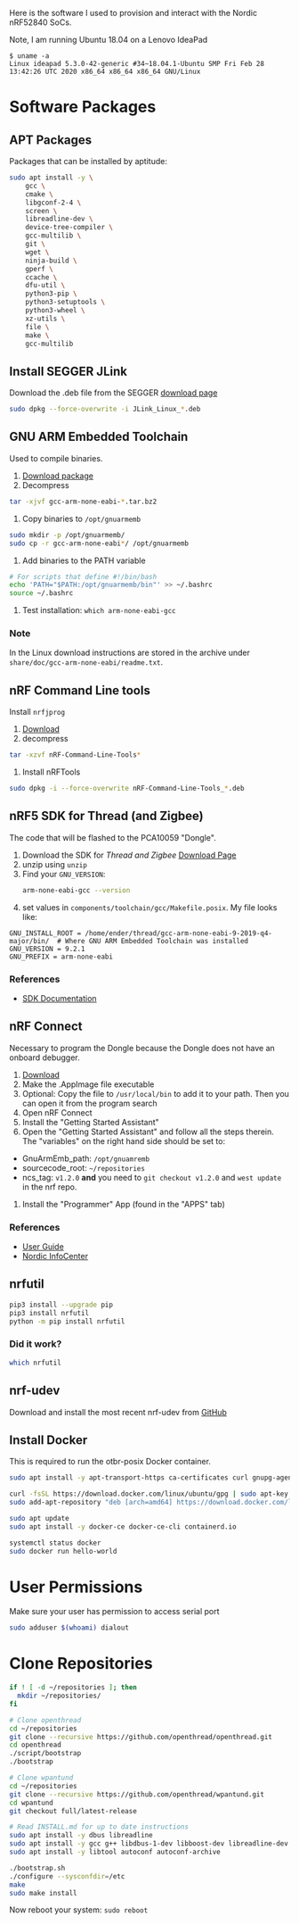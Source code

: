 Here is the software I used to provision and interact with the Nordic nRF52840 SoCs.

Note, I am running Ubuntu 18.04 on a Lenovo IdeaPad
```
$ uname -a
Linux ideapad 5.3.0-42-generic #34~18.04.1-Ubuntu SMP Fri Feb 28 13:42:26 UTC 2020 x86_64 x86_64 x86_64 GNU/Linux
```


# Software Packages

## APT Packages
Packages that can be installed by aptitude:

```bash
sudo apt install -y \
    gcc \
    cmake \
    libgconf-2-4 \
    screen \
    libreadline-dev \
    device-tree-compiler \
    gcc-multilib \
    git \
    wget \
    ninja-build \
    gperf \
    ccache \
    dfu-util \
    python3-pip \
    python3-setuptools \
    python3-wheel \
    xz-utils \
    file \
    make \
    gcc-multilib
```


## Install SEGGER JLink
Download the .deb file from the SEGGER [download page](https://www.segger.com/downloads/jlink/#J-LinkSoftwareAndDocumentationPack)
```bash
sudo dpkg --force-overwrite -i JLink_Linux_*.deb
```


## GNU ARM Embedded Toolchain
Used to compile binaries.
1. [Download package](https://developer.arm.com/tools-and-software/open-source-software/developer-tools/gnu-toolchain/gnu-rm/downloads)
1. Decompress
  ```bash
  tar -xjvf gcc-arm-none-eabi-*.tar.bz2
  ```
1. Copy binaries to `/opt/gnuarmemb`
  ```bash
  sudo mkdir -p /opt/gnuarmemb/
  sudo cp -r gcc-arm-none-eabi*/ /opt/gnuarmemb
  ```
1. Add binaries to the PATH variable
  ```bash
  # For scripts that define #!/bin/bash
  echo 'PATH="$PATH:/opt/gnuarmemb/bin"' >> ~/.bashrc
  source ~/.bashrc
  ```
1. Test installation: `which arm-none-eabi-gcc`

### Note
In the Linux download instructions are stored in the archive under `share/doc/gcc-arm-none-eabi/readme.txt`.


## nRF Command Line tools
Install `nrfjprog`
1. [Download](https://www.nordicsemi.com/Software-and-tools/Development-Tools/nRF-Command-Line-Tools/Download#infotabs)
1. decompress
  ```bash
  tar -xzvf nRF-Command-Line-Tools*
  ```
1. Install nRFTools
  ```bash
  sudo dpkg -i --force-overwrite nRF-Command-Line-Tools_*.deb
  ```


## nRF5 SDK for Thread (and Zigbee)
The code that will be flashed to the PCA10059 "Dongle".
1. Download the SDK for *Thread and Zigbee* [Download Page](https://www.nordicsemi.com/Software-and-Tools/Software/nRF5-SDK-for-Thread-and-Zigbee/Download#infotabs)
1. unzip using `unzip`
1. Find your `GNU_VERSION`:
    ```bash
    arm-none-eabi-gcc --version
    ```
1. set values in `components/toolchain/gcc/Makefile.posix`. My file looks like:
```
GNU_INSTALL_ROOT = /home/ender/thread/gcc-arm-none-eabi-9-2019-q4-major/bin/  # Where GNU ARM Embedded Toolchain was installed
GNU_VERSION = 9.2.1
GNU_PREFIX = arm-none-eabi
```

### References
- [SDK Documentation](https://infocenter.nordicsemi.com/topic/struct_sdk/struct/sdk_thread_zigbee_latest.html)


## nRF Connect
Necessary to program the Dongle because the Dongle does not have an onboard debugger.

1. [Download](https://www.nordicsemi.com/Software-and-Tools/Development-Tools/nRF-Connect-for-desktop)
1. Make the .AppImage file executable
1. Optional: Copy the file to `/usr/local/bin` to add it to your path. Then you can open it from the program search
1. Open nRF Connect
1. Install the "Getting Started Assistant"
1. Open the "Getting Started Assistant" and follow all the steps therein.
The "variables" on the right hand side should be set to:
  - GnuArmEmb_path: `/opt/gnuamremb`
  - sourcecode_root: `~/repositories`
  - ncs_tag: `v1.2.0` **and** you need to `git checkout v1.2.0` and `west update` in the nrf repo.
1. Install the "Programmer" App (found in the "APPS" tab)


### References
- [User Guide](https://infocenter.nordicsemi.com/pdf/nRF_Connect_Programmer_User_Guide_v1.1.pdf)
- [Nordic InfoCenter](https://infocenter.nordicsemi.com/topic/ug_nc_programmer/UG/nrf_connect_programmer/ncp_introduction.html)


## nrfutil
```bash
pip3 install --upgrade pip
pip3 install nrfutil
python -m pip install nrfutil
```

### Did it work?
```bash
which nrfutil
```


## nrf-udev
Download and install the most recent nrf-udev from [GitHub](https://github.com/nordicsemiconductor/nrf-udev/releases)


## Install Docker
This is required to run the otbr-posix Docker container.
```bash
sudo apt install -y apt-transport-https ca-certificates curl gnupg-agent software-properties-common

curl -fsSL https://download.docker.com/linux/ubuntu/gpg | sudo apt-key add -
sudo add-apt-repository "deb [arch=amd64] https://download.docker.com/linux/ubuntu $(lsb_release -cs) stable"

sudo apt update
sudo apt install -y docker-ce docker-ce-cli containerd.io

systemctl status docker
sudo docker run hello-world
```



# User Permissions
Make sure your user has permission to access serial port
```bash
sudo adduser $(whoami) dialout
```



# Clone Repositories
```bash
if ! [ -d ~/repositories ]; then
  mkdir ~/repositories/
fi

# Clone openthread
cd ~/repositories
git clone --recursive https://github.com/openthread/openthread.git
cd openthread
./script/bootstrap
./bootstrap

# Clone wpantund
cd ~/repositories
git clone --recursive https://github.com/openthread/wpantund.git
cd wpantund
git checkout full/latest-release

# Read INSTALL.md for up to date instructions
sudo apt install -y dbus libreadline
sudo apt install -y gcc g++ libdbus-1-dev libboost-dev libreadline-dev
sudo apt install -y libtool autoconf autoconf-archive

./bootstrap.sh
./configure --sysconfdir=/etc
make
sudo make install
```
Now reboot your system: `sudo reboot`
